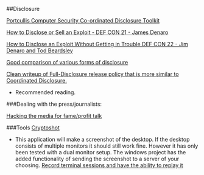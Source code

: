 ##Disclosure
 

[Portcullis Computer Security Co-ordinated Disclosure Toolkit](https://github.com/portcullislabs/co-ordinated-disclosure-toolkit)

[How to Disclose or Sell an Exploit - DEF CON 21 - James Denaro](https://www.youtube.com/watch?v=N1Xj3f4felg)


[How to Disclose an Exploit Without Getting in Trouble DEF CON 22 - Jim Denaro and Tod Beardsley](https://www.youtube.com/watch?v=Y8Cpio6z9qA)


[Good comparison of various forms of disclosure](http://blog.opensecurityresearch.com/2014/06/approaches-to-vulnerability-disclosure.html)


[Clean writeup of Full-Disclosure release policy that is more similar to Coordinated Disclosure.](http://www.ilias.de/docu/goto_docu_wiki_1357_RFPolicy.html)
* Recommended reading.


###Dealing with the press/journalists:

[Hacking the media for fame/profit talk](http://www.irongeek.com/i.php?page=videos/derbycon4/Hacking-The-Media-For-Fame-And-Profit-Jenn-Ellis-Steven-Reganh)




###Tools
[Cryptoshot](https://github.com/DiabloHorn/cryptoshot) 
* This application will make a screenshot of the desktop. If the desktop consists of multiple monitors
it should still work fine. However it has only been tested with a dual monitor setup. 
The windows project has the added functionality of sending the screenshot to a server of your choosing.
[Record terminal sessions and have the ability to replay it](http://linux.byexamples.com/archives/279/record-the-terminal-session-and-replay-later/)






















